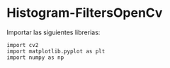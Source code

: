 # Histogram-FiltersOpenCv
Importar las siguientes librerias:
```
import cv2
import matplotlib.pyplot as plt
import numpy as np
```
